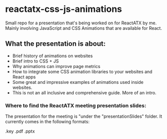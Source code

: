 # reactatx-css-js-animations

Small repo for a presentation that's being worked on for ReactATX by me. Mainly involving JavaScript and CSS Animations that are available for React. 

## What the presentation is about:

- Brief history of animations on websites
- Brief intro to CSS + JS
- Why animations can improve page metrics
- How to integrate some CSS animation libraries to your websites and React apps
- Some great and impressive examples of animations used inside websites. 
- This is not an all inclusive and comprehensive guide. More of an intro. 

### Where to find the ReactATX meeting presentation slides:

The presentation for the meeting is "under the "presentationSlides" folder. It currently comes in the following formats:

.key
.pdf
.pptx